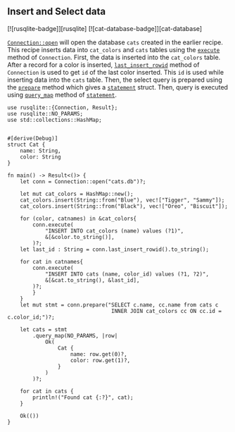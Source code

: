 ## Insert and Select data

[![rusqlite-badge]][rusqlite] [![cat-database-badge]][cat-database]

[`Connection::open`] will open the database `cats` created in the earlier recipe.
This recipe inserts data into `cat_colors` and `cats` tables using the [`execute`] method of `Connection`. First, the data is inserted into the `cat_colors` table. After a record for a color is inserted, [`last_insert_rowid`] method of `Connection` is used to get `id` of the last color inserted. This `id` is used while inserting data into the `cats` table. Then, the select query is prepared using the [`prepare`] method which gives a [`statement`] struct. Then, query is executed using [`query_map`] method of [`statement`].

```
use rusqlite::{Connection, Result};
use rusqlite::NO_PARAMS;
use std::collections::HashMap;


#[derive(Debug)]
struct Cat {
    name: String,
    color: String
}

fn main() -> Result<()> {	
    let conn = Connection::open("cats.db")?;
    
    let mut cat_colors = HashMap::new();
    cat_colors.insert(String::from("Blue"), vec!["Tigger", "Sammy"]);
    cat_colors.insert(String::from("Black"), vec!["Oreo", "Biscuit"]);

    for (color, catnames) in &cat_colors{
        conn.execute(
            "INSERT INTO cat_colors (name) values (?1)",
            &[&color.to_string()],
        )?;
    let last_id : String = conn.last_insert_rowid().to_string();

    for cat in catnames{
        conn.execute(
            "INSERT INTO cats (name, color_id) values (?1, ?2)",
            &[&cat.to_string(), &last_id],
        )?;
        }
    }
    let mut stmt = conn.prepare("SELECT c.name, cc.name from cats c 
                                 INNER JOIN cat_colors cc ON cc.id = c.color_id;")?;
    
	let cats = stmt
        .query_map(NO_PARAMS, |row| 
			Ok( 
                Cat {
					name: row.get(0)?,
					color: row.get(1)?,
				}
			)
		)?;	
    
    for cat in cats {
        println!("Found cat {:?}", cat);
    }

    Ok(())
}

```

[`Connection::open`]: https://docs.rs/rusqlite/*/rusqlite/struct.Connection.html#method.open
[`prepare`]: https://docs.rs/rusqlite/*/rusqlite/struct.Connection.html#method.prepare
[`statement`]: https://docs.rs/rusqlite/*/rusqlite/struct.Statement.html
[`query_map`]: https://docs.rs/rusqlite/*/rusqlite/struct.Statement.html#method.query_map
[`execute`]: https://docs.rs/rusqlite/*/rusqlite/struct.Connection.html#method.execute
[`last_insert_rowid`]: https://docs.rs/rusqlite/*/rusqlite/struct.Connection.html#method.last_insert_rowid

